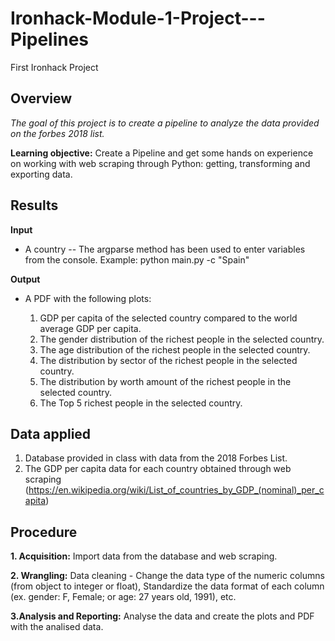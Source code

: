 # Ironhack-Module-1-Project---Pipelines
First Ironhack Project 

## Overview

*The goal of this project is to create a pipeline to analyze the data provided on the forbes 2018 list.*

**Learning objective:** Create a Pipeline and get some hands on experience on working with web scraping through Python: getting, transforming and exporting data.

## Results

**Input**

- A country -- The argparse method has been used to enter variables from the console.
  Example: python main.py -c "Spain"

**Output**

- A PDF with the following plots:

  1. GDP per capita of the selected country compared to the world average GDP per capita.
  2. The gender distribution of the richest people in the selected country.
  3. The age distribution of the richest people in the selected country.
  4. The distribution by sector of the richest people in the selected country.
  5. The distribution by worth amount of the richest people in the selected country.
  6. The Top 5 richest people in the selected country.
  
## Data applied
  
  1. Database provided in class with data from the 2018 Forbes List.
  2. The GDP per capita data for each country obtained through web scraping         (https://en.wikipedia.org/wiki/List_of_countries_by_GDP_(nominal)_per_capita)

## Procedure

  **1. Acquisition:** Import data from the database and web scraping.
  
  **2. Wrangling:** Data cleaning - Change the data type of the numeric columns (from object to integer or float),      Standardize the data format of each column (ex. gender: F, Female; or age: 27 years old, 1991), etc.
  
  **3.Analysis and Reporting:** Analyse the data and create the plots and PDF with the analised data.
